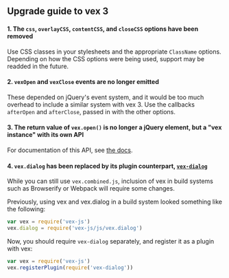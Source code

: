 ## Upgrade guide to vex 3

#### 1. The `css`, `overlayCSS`, `contentCSS`, and `closeCSS` options have been removed

Use CSS classes in your stylesheets and the appropriate `ClassName` options. Depending on how the CSS options were being used, support may be readded in the future.

#### 2. `vexOpen` and `vexClose` events are no longer emitted

These depended on jQuery's event system, and it would be too much overhead to include a similar system with vex 3. Use the callbacks `afterOpen` and `afterClose`, passed in with the other options.

#### 3. The return value of `vex.open()` is no longer a jQuery element, but a "vex instance" with its own API

For documentation of this API, see [the docs](/docs/api/3-Advanced.md).

#### 4. `vex.dialog` has been replaced by its plugin counterpart, [`vex-dialog`](https://github.com/bbatliner/vex-dialog)

While you can still use `vex.combined.js`, inclusion of vex in build systems such as Browserify or Webpack will require some changes.

Previously, using vex and vex.dialog in a build system looked something like the following:

```javascript
var vex = require('vex-js')
vex.dialog = require('vex-js/js/vex.dialog')
```

Now, you should require `vex-dialog` separately, and register it as a plugin with vex:

```javascript
var vex = require('vex-js')
vex.registerPlugin(require('vex-dialog'))
```

